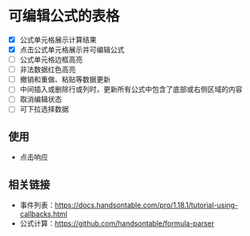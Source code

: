 # 可编辑公式的表格

* [x] 公式单元格展示计算结果
* [x] 点击公式单元格展示并可编辑公式
* [ ] 公式单元格边框高亮
* [ ] 非法数据红色高亮
* [ ] 撤销和重做、粘贴等数据更新
* [ ] 中间插入或删除行或列时，更新所有公式中包含了底部或右侧区域的内容
* [ ] 取消编辑状态
* [ ] 可下拉选择数据

## 使用
* 点击响应

## 相关链接
* 事件列表：https://docs.handsontable.com/pro/1.18.1/tutorial-using-callbacks.html
* 公式计算：https://github.com/handsontable/formula-parser